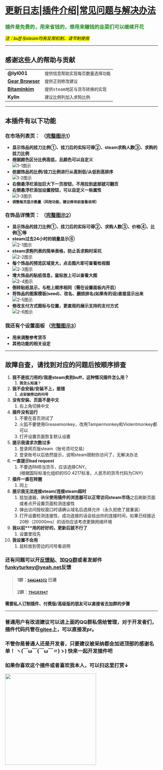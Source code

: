 # [更新日志][commits]|[插件介绍](#intro)|[常见问题与解决办法](#support)
<h3 style="color:#228b22">插件是免费的，用来省钱的，想用来赚钱的韭菜们可以继续开花</h3>
<mark><i>注：buff与steam均有反爬机制，请节制使用</i></mark>

---
## 感谢这些人的帮助与贡献
| | |
--|--
**@lyl001** | `提供信息帮助实现每页数量选择功能`  
[**Gear Browser**][contributors-gearApp] | `提供正则修改建议`  
[**Bitaminkim**][contributors-bitaminkim] | `提供steam地区与货币转换的实现`  
**Kylin** | `建议比例列加入求购比例`  
---
## 本插件有以下功能 <a name="intro"></a>  

### 在市场列表页： （[**完整图示1**][photo1]）  
- **显示饰品的挂刀比例①、挂刀后的实际可得②、steam求购人数③、求购的挂刀比例**  
- **根据颜色区分比例高低，且颜色可以自定义**  
  ![1-1图示][iconograph1-1]
- **依据饰品的比例/挂刀比例进行从高到低/从低到高排序**  
  ![1-2图示][iconograph1-2]
- **右侧悬浮栏添加巨大下一页按钮，不用拉到底部就可翻页**    
- **右侧悬浮栏添加设置按钮，可以自定义一些属性**  
  ![1-3图示][iconograph1-3]
- **`调整每页显示数量（风险功能，建议修改前查看说明）`**  

### 在饰品详情页： （[**完整图示2**][photo2]）  
- **显示饰品的挂刀比例①、挂刀后的实际可得②、求购人数③、价格④、比例⑤等**  
- **steam过去24小时的销量显示⑥**  
  ![2-1图示][iconograph2-1]
- **steam求购列表的简单表格，防止丢求购时采坑**  
  ![2-2图示][iconograph2-2]
- **每个饰品的预览区域变大，点击图片即可查看检视图**  
  ![2-3图示][iconograph2-3]
- **增大饰品的贴纸信息，鼠标放上可以查看大图**  
  ![2-4图示][iconograph2-4]
- **倒转贴纸显示，与枪上顺序相同（需在设置面板内开启）**
- **将饰品的图案模板(seed)、改名、磨损排名(如果有的话)直接显示出来**  
  ![2-5图示][iconograph2-5]
- **修改支付方式图标与位置，更直观的展示支持的支付方式**  
  ![2-6图示][iconograph2-6]

### 我还有个设置面板 （[**完整图示3**][photo3]） 
- **用来调整参考货币**
- **其他功能的相关设定**  

---
## **故障自查，请找到对应的问题后按顺序排查** <a name="support"></a>  
1. **我不是挂刀用的/我是steam卖到buff，这种情况插件怎么用？**
   1. **`我怎么知道？`**
1. **我不会安装/安装不上，报错**
   1. **`点安装旁边的问号`** 
2. **没有安装、页面不是中文**  
   1. 右上角切换中文
2. **插件没有运行**
   1. 不要在首页测试了
   2. 火狐不要使用Greasemonkey，改用Tampermonkey和Violentmonkey都可以
   3. 打开设置页面恢复默认设置
3. **提示我请求次数过多**
   1. 登录网页版steam（账号须可交易）  
   2. 登录账号以后依然提示，说明steam限制你访问了，无解决办法
4. **一直提示bad request**  
   1. 不要选RMB当货币，应该选择CNY。  
      (根据国际标准化组织的ISO 4217标准，人民币的货币代码为CNY)
5. **插件一直在转圈**  
   1. 同上
6. **提示我无法连接steam/连接steam超时**
   1. 挂加速器，确保**使用插件的浏览器可以正常访问steam市场**之后刷新页面或者点开设置页面检测连接性
   2. 弹出访问授权窗口时请确认域名后选择允许（永久拒绝了就重装）  
   3. 打开设置检测连接性，成功连接的话会给出你的连接时间，如果已经接近20秒（20000ms）的话你应该考虑更换网络环境
7. **我以前\*\*\*用的好好的，更新后就不行了**
   1. 设置里找先
8. **我设置不会用**
   1. 鼠标放到旁边的问号看说明

### 还有问题可以开[反馈贴][postFeedback]、加[QQ群][qqGroup2]或者发邮件[funkyturkey@yeah.net][emailMe]反馈
> #### 1群：[~~`544144372`~~][qqGroup1] **已满**  
> #### 2群：[`794103947`][qqGroup2]  
**需要私人订制插件、付费版/高级版的朋友可以直接省去加群的步骤**

---
### 普通用户有改进建议可以进上面的QQ群私信给管理，对于开发者们，插件代码托管在[gitee][giteePage]上，可以直接发pr。
### 不管你是普通人还是开发者，只要建议被采纳都会加进顶部的感谢名单！  ヽ(￣ω￣(￣ω￣〃)ゝ) 快来一起开发插件吧

### 如果你喜欢这个插件或者喜欢我本人，可以扫这里打赏↓  
<img src="https://gitee.com/pronax/drawing-bed/raw/master/donate.png"  height="300" width="300">  

<!-- Contributors -->
[contributors-bitaminkim]:https://keylol.com/forum.php?mod=viewthread&tid=731319
[contributors-gearApp]:https://gear4.app/
<!-- Link -->
[postFeedback]:https://greasyfork.org/zh-CN/scripts/410137/feedback#post-discussion
[emailMe]:mailto:funkyturkey@yeah.net?subject=%E8%BF%99%E9%87%8C%E6%9C%89%E4%B8%80%E4%B8%AAbug%E5%8F%8D%E9%A6%88/%E4%BF%AE%E6%94%B9%E5%BB%BA%E8%AE%AE
[commits]:https://gitee.com/pronax/buffMarketHelper/commits/master
[giteePage]:https://gitee.com/pronax/buffMarketHelper
[qqGroup1]:https://jq.qq.com/?_wv=1027&k=U8mqorxQ
[qqGroup2]:https://jq.qq.com/?_wv=1027&k=98pr2kNH
<!-- Image -->
[photo1]:https://gitee.com/pronax/buffMarketHelper/raw/master/%E4%BB%8B%E7%BB%8D1.png
[photo2]:https://gitee.com/pronax/buffMarketHelper/raw/master/%E4%BB%8B%E7%BB%8D2.png
[photo3]:https://gitee.com/pronax/buffMarketHelper/raw/master/%E4%BB%8B%E7%BB%8D3.png
[iconograph1-1]:https://gitee.com/pronax/buffMarketHelper/raw/master/iconograph/1-1.png
[iconograph1-2]:https://gitee.com/pronax/buffMarketHelper/raw/master/iconograph/1-2.png
[iconograph1-3]:https://gitee.com/pronax/buffMarketHelper/raw/master/iconograph/1-3.png
[iconograph2-1]:https://gitee.com/pronax/buffMarketHelper/raw/master/iconograph/2-1.png
[iconograph2-2]:https://gitee.com/pronax/buffMarketHelper/raw/master/iconograph/2-2.png
[iconograph2-3]:https://gitee.com/pronax/buffMarketHelper/raw/master/iconograph/2-3.gif
[iconograph2-4]:https://gitee.com/pronax/buffMarketHelper/raw/master/iconograph/2-4.gif
[iconograph2-5]:https://gitee.com/pronax/buffMarketHelper/raw/master/iconograph/2-5.png
[iconograph2-6]:https://gitee.com/pronax/buffMarketHelper/raw/master/iconograph/2-6.png